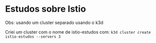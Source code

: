 # Estudos sobre Istio

Obs: usando um cluster separado usando o k3d

Criei um cluster com o nome de istio-estudos com:
`k3d cluster create istio-estudos --servers 3`


